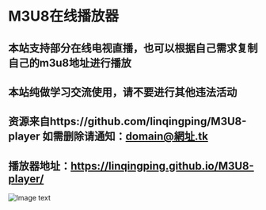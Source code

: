 # M3U8在线播放器
## 本站支持部分在线电视直播，也可以根据自己需求复制自己的m3u8地址进行播放
## 本站纯做学习交流使用，请不要进行其他违法活动
## 资源来自https://github.com/linqingping/M3U8-player 如需删除请通知：domain@網址.tk
## 播放器地址：https://linqingping.github.io/M3U8-player/
![Image text](https://g.jrmy.tk/m3u8/web/QR.png)
